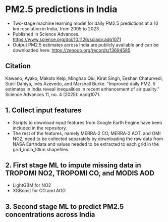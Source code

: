 # PM2.5 predictions in India
- Two-stage machine learning model for daily PM2.5 predictions at a 10 km resolution in India, from 2005 to 2023
- Published in Science Advances. https://www.science.org/doi/10.1126/sciadv.adq1071
- Output PM2.5 estimates across India are publicly available and can be downloaded here: https://zenodo.org/records/13694585

## Citation
Kawano, Ayako, Makoto Kelp, Minghao Qiu, Kirat Singh, Eeshan Chaturvedi, Sunil Dahiya, Inés Azevedo, and Marshall Burke. "Improved daily PM2. 5 estimates in India reveal inequalities in recent enhancement of air quality." Science Advances 11, no. 4 (2025): eadq1071.

## 1. Collect input features
- Scripts to download input features from Google Earth Engine have been included in the repository. 
- The rest of the features, namely MERRA-2 CO, MERRA-2 AOT, and OMI NO2, need to be collected separately by downloading the raw data from NASA Earthdata and values needed to be extracted to each grid in the grid_india_10km shapefiles.  

## 2. First stage ML to impute missing data in TROPOMI NO2, TROPOMI CO, and MODIS AOD
- LightGBM for NO2
- XGBoost for CO and AOD

## 3. Second stage ML to predict PM2.5 concentrations across India
